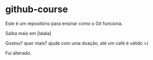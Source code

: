 # github-course

Este é um repositório para ensinar como o Git funciona.

Saiba mais em [lalala]

Gostou? quer mais? ajude com uma doação, até um café é válido =)

Fui alterado.
